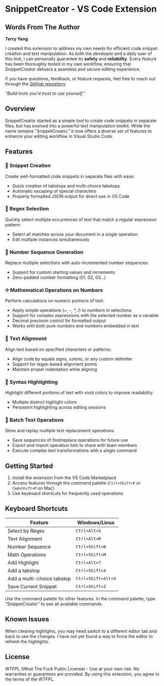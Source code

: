 # SnippetCreator - VS Code Extension

## Words From The Author

**Terry Yang**

I created this extension to address my own needs for efficient code snippet creation and text manipulation. As both the developer and a daily user of this tool, I can personally guarantee its **safety** and **reliability**. Every feature has been thoroughly tested in my own workflow, ensuring that SnippetCreator delivers a seamless and secure editing experience.

If you have questions, feedback, or feature requests, feel free to reach out through the [GitHub repository](https://github.com/0x7FFFFFFFFFFFFFFF/snippetcreator).

*"Build tools you'd trust to use yourself."*

## Overview

SnippetCreator started as a simple tool to create code snippets in separate files, but has evolved into a powerful text manipulation toolkit. While the name remains "SnippetCreator," it now offers a diverse set of features to enhance your editing workflow in Visual Studio Code.

## Features

### 📝 Snippet Creation
Create well-formatted code snippets in separate files with ease:
- Quick creation of tabstops and multi-choice tabstops
- Automatic escaping of special characters
- Properly formatted JSON output for direct use in VS Code

### 🔎 Regex Selection
Quickly select multiple occurrences of text that match a regular expression pattern:
- Select all matches across your document in a single operation
- Edit multiple instances simultaneously

### 🔢 Number Sequence Generation
Replace multiple selections with auto-incremented number sequences:
- Support for custom starting values and increments
- Zero-padded number formatting (01, 02, 03...)

### ➗ Mathematical Operations on Numbers
Perform calculations on numeric portions of text:
- Apply simple operations (+, -, *, /) to numbers in selections
- Support for complex expressions with the selected number as a variable
- Decimal precision control for formatted output
- Works with both pure numbers and numbers embedded in text

### 📏 Text Alignment
Align text based on specified characters or patterns:
- Align code by equals signs, colons, or any custom delimiter
- Support for regex-based alignment points
- Maintain proper indentation while aligning

### 🌈 Syntax Highlighting
Highlight different portions of text with vivid colors to improve readability:
- Multiple distinct highlight colors
- Persistent highlighting across editing sessions

### 🔄 Batch Text Operations
Store and replay multiple text replacement operations:
- Save sequences of find/replace operations for future use
- Export and import operation lists to share with team members
- Execute complex text transformations with a single command

## Getting Started

1. Install the extension from the VS Code Marketplace
2. Access features through the command palette (`Ctrl+Shift+P` or `Cmd+Shift+P` on Mac)
3. Use keyboard shortcuts for frequently used operations

## Keyboard Shortcuts

| Feature | Windows/Linux |
|---------|--------------|
| Select by Regex | `Ctrl+Alt+S` |
| Text Alignment | `Ctrl+Alt+R` |
| Number Sequence | `Ctrl+Shift+N` |
| Math Operations | `Ctrl+Shift+M` |
| Add Highlight | `Ctrl+Alt+7` |
| Add a tabstop | `Ctrl+Shift+X` |
| Add a multi-choice tabstop | `Ctrl+Shift+Alt+X` |
| Save Current Snippet | `Ctrl+Shift+Z` |

Use the command palette for other features. In the command palette, type "SnippetCreator" to see all available commands.

## Known Issues
When clearing highlights, you may need switch to a different editor tab and back to see the changes. I have not yet found a way to force the editor to refresh the highlights.

## License

WTFPL (What The Fuck Public License) - Use at your own risk. No warranties or guarantees are provided. By using this extension, you agree to the terms of the WTFPL.

